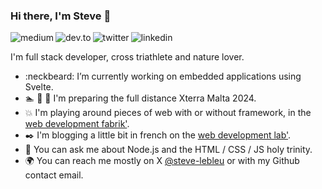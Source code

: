 ### Hi there, I'm Steve 👋

<p>
  <a href="https://medium.com/@steve.lebleu" target="_blank">
     <img align="left" alt="medium" src="https://img.shields.io/badge/Medium-000000?style=for-the-badge&logo=medium&logoColor=white" />
  </a>
  &nbsp;&nbsp;
  <a href="https://dev.to/steve-lebleu" target="_blank">
     <img align="left" alt="dev.to" src="https://img.shields.io/badge/Dev.to-000000?style=for-the-badge&logo=dev.to&logoColor=white" />
  </a>
  &nbsp;&nbsp;
  <a href="https://twitter.com/konferstudio" target="_blank">
     <img align="left" alt="twitter" src="https://img.shields.io/badge/Twitter-1DA1F2?style=for-the-badge&logo=twitter&logoColor=white" />
  </a>
  &nbsp;&nbsp;
  <a href="https://www.linkedin.com/in/steve-lebleu-21b1a497/" target="_blank">
     <img align="left" alt="linkedin" src="https://img.shields.io/badge/LinkedIn-0077B5?style=for-the-badge&logo=linkedin&logoColor=white" />
  </a>
<p/>

<p>
  I'm full stack developer, cross triathlete and nature lover. 
</p>

- :neckbeard: I’m currently working on embedded applications using Svelte.
- :swimmer: :bicyclist: :runner: I'm preparing the full distance Xterra Malta 2024.
- :boom: I'm playing around pieces of web with or without framework, in the [web development fabrik'](https://fabrik.konfer.be).
- :black_nib: I'm blogging a little bit in french on the [web development lab'](https://lab.konfer.be).
- :speech_balloon: You can ask me about Node.js and the HTML / CSS / JS holy trinity.
- :earth_africa: You can reach me mostly on X [@steve-lebleu](https://www.twitter.com/steve-lebleu) or with my Github contact email.
